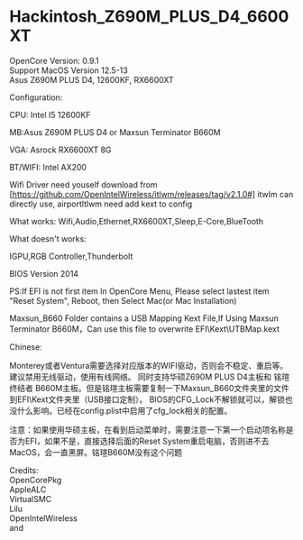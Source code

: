 # Hackintosh_Z690M_PLUS_D4_6600XT  

OpenCore Version: 0.9.1  
Support MacOS Version 12.5-13  
Asus Z690M PLUS D4, 12600KF, RX6600XT  

Configuration:  

CPU: Intel I5 12600KF  

MB:Asus Z690M PLUS D4 or Maxsun Terminator B660M  

VGA: Asrock RX6600XT 8G  

BT/WIFI:  Intel AX200  

Wifi Driver need youself download from [https://github.com/OpenIntelWireless/itlwm/releases/tag/v2.1.0#] 
itwlm can directly use, airportltlwm need add kext to config 

What works: 
Wifi,Audio,Ethernet,RX6600XT,Sleep,E-Core,BlueTooth 

What doesn't works: 

IGPU,RGB Controller,Thunderbolt 

BIOS Version 2014 

PS:If EFI is not first item In OpenCore Menu, Please select lastest item "Reset System", Reboot, then Select Mac(or Mac Installation) 

Maxsun_B660 Folder contains a USB Mapping Kext File,If Using Maxsun Terminator B660M，Can use this file to overwrite EFI\Kext\UTBMap.kext 

Chinese: 

Monterey或者Ventura需要选择对应版本的WIFI驱动，否则会不稳定、重启等。建议禁用无线驱动，使用有线网络。 
同时支持华硕Z690M PLUS D4主板和 铭瑄 终结者 B660M主板。但是铭瑄主板需要复制一下Maxsun_B660文件夹里的文件到EFI\Kext文件夹里（USB接口定制）。 
BIOS的CFG_Lock不解锁就可以，解锁也没什么影响。已经在config.plist中启用了cfg_lock相关的配置。 

注意：如果使用华硕主板，在看到启动菜单时，需要注意一下第一个启动项名称是否为EFI，如果不是，直接选择后面的Reset System重启电脑，否则进不去MacOS，会一直黑屏。铭瑄B660M没有这个问题

Credits:  
  OpenCorePkg  
  AppleALC  
  VirtualSMC  
  Lilu  
  OpenIntelWireless  
  and 
  
